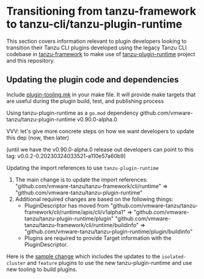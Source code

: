 # Transitioning from tanzu-framework to tanzu-cli/tanzu-plugin-runtime

This section covers information relevant to plugin developers looking to
transition their Tanzu CLI plugins developed using the legacy Tanzu CLI
codebase in
[tanzu-framework](https://github.com/vmware-tanzu/tanzu-framework/tree/main/cli)
to make use of [tanzu-plugin-runtime](https://github.com/vmware-tanzu/tanzu-plugin-runtime)
project and this repository.

## Updating the plugin code and dependencies

Include [plugin-tooling.mk](https://github.com/vmware-tanzu/tanzu-cli/blob/main/plugin-tooling.mk) in your make file. It will provide make targets that are useful during the plugin build, test, and publishing process

Using tanzu-plugin-runtime as a `go.mod` dependency
github.com/vmware-tanzu/tanzu-plugin-runtime v0.90.0-alpha.0

VVV: let's give more concrete steps on how we want developers to update this dep (now, then later)

(until we have the v0.90.0-alpha.0 release out developers can point to this tag: v0.0.2-0.20230324033521-a110e57a60b9)

Updating the import references to use `tanzu-plugin-runtime`

1. The main change is to update the import references: "github.com/vmware-tanzu/tanzu-framework/cli/runtime" => "github.com/vmware-tanzu/tanzu-plugin-runtime"
1. Additional required changes are based on the following things:
    - PluginDescriptor has moved from "github.com/vmware-tanzu/tanzu-framework/cli/runtime/apis/cli/v1alpha1" => "github.com/vmware-tanzu/tanzu-plugin-runtime/plugin"
"github.com/vmware-tanzu/tanzu-framework/cli/runtime/buildinfo" => "github.com/vmware-tanzu/tanzu-plugin-runtime/plugin/buildinfo"
    - Plugins are required to provide Target information with the PluginDescriptor.

Here is the [sample change](https://github.com/anujc25/tanzu-framework/commit/cdd1239b863ef3e0e00ad5868b17966a28cacfa0)
which includes the updates to the `isolated-cluster` and `feature` plugins to use the new tanzu-plugin-runtime and use new tooling to build plugins.
